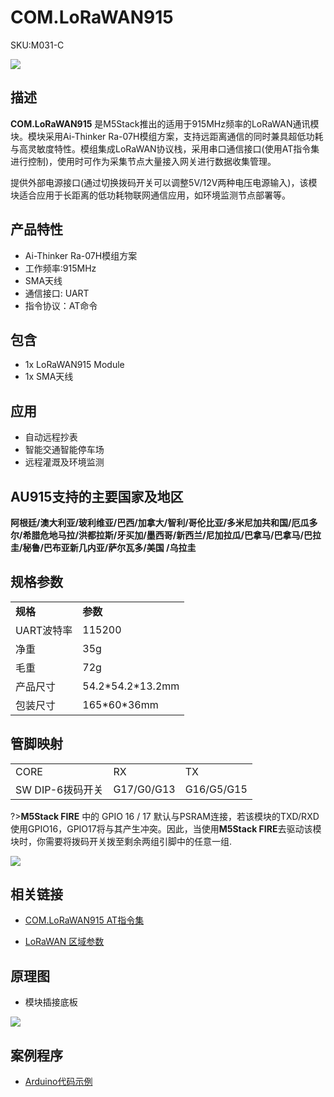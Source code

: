 # COM.LoRaWAN915

<el-tag effect="plain">SKU:M031-C</el-tag>

<div class="product_pic"><img src="assets/img/product_pics/module/com_lorawan915/com.lorawan915_01.webp"></div>

## 描述

**COM.LoRaWAN915** 是M5Stack推出的适用于915MHz频率的LoRaWAN通讯模块。模块采用Ai-Thinker Ra-07H模组方案，支持远距离通信的同时兼具超低功耗与高灵敏度特性。模组集成LoRaWAN协议栈，采用串口通信接口(使用AT指令集进行控制)，使用时可作为采集节点大量接入网关进行数据收集管理。

提供外部电源接口(通过切换拨码开关可以调整5V/12V两种电压电源输入)，该模块适合应用于长距离的低功耗物联网通信应用，如环境监测节点部署等。

## 产品特性

-  Ai-Thinker Ra-07H模组方案
-  工作频率:915MHz
-  SMA天线
-  通信接口: UART
-  指令协议：AT命令

## 包含

-  1x LoRaWAN915 Module
-  1x SMA天线

## 应用

-  自动远程抄表
-  智能交通智能停车场
-  远程灌溉及环境监测

## AU915支持的主要国家及地区

**阿根廷/澳大利亚/玻利维亚/巴西/加拿大/智利/哥伦比亚/多米尼加共和国/厄瓜多尔/希腊危地马拉/洪都拉斯/牙买加/墨西哥/新西兰/尼加拉瓜/巴拿马/巴拿马/巴拉圭/秘鲁/巴布亚新几内亚/萨尔瓦多/美国 /乌拉圭**

## 规格参数

<table>
   <tr style="font-weight:bold">
      <td>规格</td>
      <td>参数</td>
   </tr>
   <tr>
      <td>UART波特率</td>
      <td>115200</td>
   </tr>
   <tr>
      <td>净重</td>
      <td>35g</td>
   </tr>
   <tr>
      <td>毛重</td>
      <td>72g</td>
   </tr>
   <tr>
      <td>产品尺寸</td>
      <td>54.2*54.2*13.2mm</td>
   </tr>
   <tr>
      <td>包装尺寸</td>
      <td>165*60*36mm</td>
   </tr>
 </table>

## 管脚映射

<table>
 <tr><td>CORE</td><td>RX</td><td>TX</td></tr>
 <tr><td>SW DIP-6拨码开关</td><td>G17/G0/G13</td><td>G16/G5/G15</td></tr>
</table>

?>**M5Stack FIRE** 中的 GPIO 16 / 17 默认与PSRAM连接，若该模块的TXD/RXD使用GPIO16，GPIO17将与其产生冲突。因此，当使用**M5Stack FIRE**去驱动该模块时，你需要将拨码开关拨至剩余两组引脚中的任意一组.

<img src="assets/img/product_pics/module/com_lorawan915/com.lorawan915_02.webp">

## 相关链接

- [COM.LoRaWAN915 AT指令集](https://m5stack.oss-cn-shenzhen.aliyuncs.com/resource/docs/datasheet/module/COM.LoRaWAN915.asr6501-asr6502-at-commands-introduction-v4.3.pdf)

- [LoRaWAN 区域参数](https://m5stack.oss-cn-shenzhen.aliyuncs.com/resource/docs/datasheet/module/lorawantm_regional_parameters_v1.1rb_-_final.pdf)

## 原理图

- 模块插接底板

<img src="assets/img/product_pics/module/com_lorawan/com.lorawan_sch.webp">

## 案例程序

- [Arduino代码示例](https://github.com/m5stack/M5Atom/tree/master/examples/ATOM_BASE/ATOM_Socket)

<script>

   var purchase_link = 'https://m5stack.com/products/atom-motion-kit-with-motor-and-servo-driver-stm32f0';

   anchor_search();
   scrollFunc();

</script>


